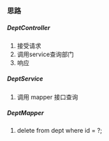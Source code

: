 ### 思路
##### DeptController
1. 接受请求
2. 调用service查询部门
3. 响应

##### DeptService
1. 调用 mapper 接口查询

##### DeptMapper
1. delete from dept where id = ?;